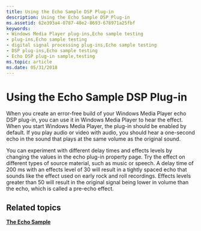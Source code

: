```yaml
---
title: Using the Echo Sample DSP Plug-in
description: Using the Echo Sample DSP Plug-in
ms.assetid: 62e393a4-0787-40e2-8693-678971a25fbf
keywords:
- Windows Media Player plug-ins,Echo sample testing
- plug-ins,Echo sample testing
- digital signal processing plug-ins,Echo sample testing
- DSP plug-ins,Echo sample testing
- Echo DSP plug-in sample,testing
ms.topic: article
ms.date: 05/31/2018
---
```


# Using the Echo Sample DSP Plug-in

When you create an error-free build of your Windows Media Player echo DSP plug-in, you can use it in Windows Media Player to hear the effect. When you start Windows Media Player, the plug-in should be enabled by default. If you play audio or video with audio, you should hear a one-second echo in the sound that plays at the same volume as the original sound.

You can experiment with different delay times and effects levels by changing the values in the echo plug-in property page. Try the effect on different types of source material, such as music or speech. A delay time of 200 ms with an effects level of 30 will result in a tightly spaced echo that sounds like the effect used on early rock and roll recordings. Effects levels greater than 50 will result in the original signal being lower in volume than the echo, which is called a pre-echo effect.

## Related topics

<dl> <dt>

[**The Echo Sample**](the-echo-sample.md)
</dt> </dl>

 

 




